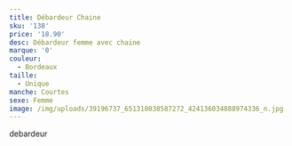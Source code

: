 ```yaml
---
title: Débardeur Chaine
sku: '138'
price: '18.90'
desc: Débardeur femme avec chaine
marque: '0'
couleur:
  - Bordeaux
taille:
  - Unique
manche: Courtes
sexe: Femme
image: /img/uploads/39196737_651310038587272_424136034888974336_n.jpg
---
```

debardeur
